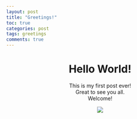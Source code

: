 ```yaml
--- 
layout: post
title: "Greetings!"
toc: true
categories: post
tags: greetings
comments: true 
---
```

# <center>Hello World!</center> 
  
<center>This is my first post ever!</center>


<center>Great to see you all.</center> 


<center>Welcome!</center> 


<p align="center"><img src="https://github.com/user-attachments/assets/e3406f03-8db4-4fda-bd2d-351d76686472"></p>
